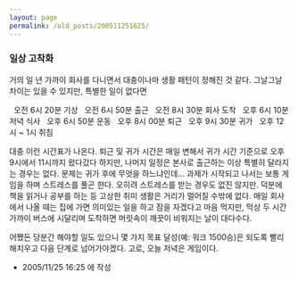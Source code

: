 ```yaml
---
layout: page
permalink: /old_posts/200511251625/
---
```


### 일상 고착화

거의 일 년 가까이 회사를 다니면서 대충이나마 생활 패턴이 정해진 것 같다. 그날그날 차이는 있을 수 있지만, 특별한 일이 없다면

  오전 6시 20분 기상
  오전 6시 50분 출근
  오전 8시 30분 회사 도착
  오후 6시 10분 저녁 식사
  오후 6시 50분 운동
  오후 8시 00분 퇴근
  오후 9시 30분 귀가
  오후 12시 ~ 1시 취침

대충 이런 시간표가 나온다. 퇴근 및 귀가 시간은 매일 변해서 귀가 시간 기준으로 오후 9시에서 11시까지 왔다갔다 하지만, 나머지 일정은 본사로 출근하는 이상 특별히 달라지는 경우는 없다.
문제는 귀가 후에 무엇을 하느냐인데... 과제가 시작되고 나서는 보통 게임을 하며 스트레스를 풀곤 한다. 오히려 스트레스를 받는 경우도 없진 않지만. 덕분에 책을 읽거나 공부를 하는 등 고상한 취미 생활은 거리가 멀어질 수밖에 없다. 매일 회사에서 나올 때는 집에 가면 의미있는 일을 하고 잠을 자겠다고 마음 먹지만, 막상 두 시간 가까이 버스에 시달리며 도착하면 머릿속이 깨끗이 비워지는 날이 대다수다.

어쨌든 당분간 해야할 일도 있으니 몇 가지 목표 달성(예: 워크 1500승)은 되도록 빨리 해치우고 다음 단계로 넘어가야겠다.
고로, 오늘 저녁은 게임이다.




- 2005/11/25 16:25 에 작성